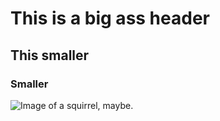 # This is a big ass header
## This smaller
### Smaller

![Image of a squirrel, maybe.](http://t1.gstatic.com/licensed-image?q=tbn:ANd9GcSxLr0EfOo_znMX-DYtQVeYFvNzAF4Xw3Ny8nm9RZqlS0QdgFMCBN81LtQxXfqj_1EviZSW9_zWBuBi6wLLtjA)
